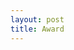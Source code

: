 ```yaml
---
layout: post
title: Award
---
```

<!--
<ul>
<li><span style="font-size: 100%;">2017 First Prize of Guangdong Province Computer Science Youth Academic Show</span></li>
<li><span style="font-size: 100%;">2016 ACM Guangzhou Branch Academic Rising Star Award</span></li>
<li><span style="font-size: 100%;">2016 First Prize of Excellent Paper of Guangdong Computer Society</span></li>
<li><span style="font-size: 100%;">ACM Guangzhou Doctoral Dissertation Award 2014</span></li>
<li><span style="font-size: 100%;">The first prize of the 2013 National Academic Forum for Doctoral Students in Information Science</span></li>
<li><span style="font-size: 100%;">The first prize of the 2012 National Academic Forum for Doctoral Students in Information Science</span></li>
<li><span style="font-size: 100%;">2012 First-class scholarship for national excellent doctor</span></li>
<li><span style="font-size: 100%;">2012 Academic new talent award for doctoral students of ministry of education</span></li>
<li><span style="font-size: 100%;">Winner of 2010 IEEE SMC Society Student Paper Contest. Venue in Hong Kong</span></li>
</ul>-->